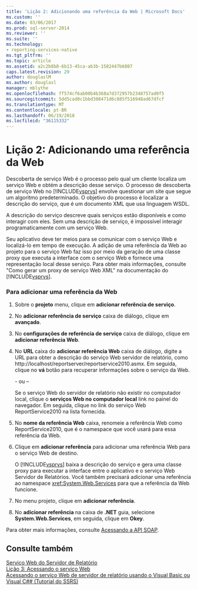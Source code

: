 ```yaml
---
title: 'Lição 2: Adicionando uma referência da Web | Microsoft Docs'
ms.custom: ''
ms.date: 03/06/2017
ms.prod: sql-server-2014
ms.reviewer: ''
ms.suite: ''
ms.technology:
- reporting-services-native
ms.tgt_pltfrm: ''
ms.topic: article
ms.assetid: a2c2b8b8-6b13-45ca-ab3b-1582447b6807
caps.latest.revision: 29
author: douglaslM
ms.author: douglasl
manager: mblythe
ms.openlocfilehash: ff574cf6ab00b4b368a7d372957b2348757ad0f5
ms.sourcegitcommit: 5dd5cad0c1bbd308471d6c885f516948ad67dfcf
ms.translationtype: MT
ms.contentlocale: pt-BR
ms.lasthandoff: 06/19/2018
ms.locfileid: "36115332"
---
```

# <a name="lesson-2-adding-a-web-reference"></a>Lição 2: Adicionando uma referência da Web
  Descoberta de serviço Web é o processo pelo qual um cliente localiza um serviço Web e obtém a descrição desse serviço. O processo de descoberta de serviço Web no [!INCLUDE[vsprvs](../includes/vsprvs-md.md)] envolve questionar um site que segue um algoritmo predeterminado. O objetivo do processo é localizar a descrição do serviço, que é um documento XML que usa linguagem WSDL.  
  
 A descrição do serviço descreve quais serviços estão disponíveis e como interagir com eles. Sem uma descrição de serviço, é impossível interagir programaticamente com um serviço Web.  
  
 Seu aplicativo deve ter meios para se comunicar com o serviço Web e localizá-lo em tempo de execução. A adição de uma referência da Web ao projeto para o serviço Web faz isso por meio da geração de uma classe proxy que executa a interface com o serviço Web e fornece uma representação local desse serviço. Para obter mais informações, consulte "Como gerar um proxy de serviço Web XML" na documentação do [!INCLUDE[vsprvs](../includes/vsprvs-md.md)].  
  
### <a name="to-add-a-web-reference"></a>Para adicionar uma referência da Web  
  
1.  Sobre o **projeto** menu, clique em **adicionar referência de serviço**.  
  
2.  No **adicionar referência de serviço** caixa de diálogo, clique em **avançado**.  
  
3.  No **configurações de referência de serviço** caixa de diálogo, clique em **adicionar referência Web**.  
  
4.  No **URL** caixa do **adicionar referência Web** caixa de diálogo, digite a URL para obter a descrição do serviço Web servidor de relatório, como http://localhost/reportserver/reportservice2010.asmx. Em seguida, clique no **vá** botão para recuperar informações sobre o serviço da Web.  
  
     \- ou –  
  
     Se o serviço Web do servidor de relatório não existir no computador local, clique o **serviços Web no computador local** link no painel do navegador. Em seguida, clique no link do serviço Web ReportService2010 na lista fornecida.  
  
5.  No **nome da referência Web** caixa, renomeie a referência Web como ReportService2010, que é o namespace que você usará para essa referência da Web.  
  
6.  Clique em **adicionar referência** para adicionar uma referência Web para o serviço Web de destino.  
  
     O [!INCLUDE[vsprvs](../includes/vsprvs-md.md)] baixa a descrição do serviço e gera uma classe proxy para executar a interface entre o aplicativo e o serviço Web Servidor de Relatórios. Você também precisará adicionar uma referência ao namespace <xref:System.Web.Services> para que a referência da Web funcione.  
  
7.  No menu projeto, clique em **adicionar referência**.  
  
8.  No **adicionar referência** na caixa de **.NET** guia, selecione **System.Web.Services**, em seguida, clique em **Okey**.  
  
 Para obter mais informações, consulte [Acessando a API SOAP](../reporting-services/report-server-web-service/accessing-the-soap-api.md).  
  
## <a name="see-also"></a>Consulte também  
 [Serviço Web do Servidor de Relatório](../reporting-services/report-server-web-service/report-server-web-service.md)   
 [Lição 3: Acessando o serviço Web](../../2014/tutorials/lesson-3-accessing-the-web-service.md)   
 [Acessando o serviço Web de servidor de relatório usando o Visual Basic ou Visual C#&#35; &#40;Tutorial do SSRS&#41;](../../2014/tutorials/access-report-server-web-service-vb-vcsharp-ssrs-tutorial.md)  
  
  